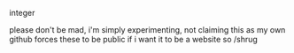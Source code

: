 integer

please don't be mad, i'm simply experimenting, not claiming this as my own
github forces these to be public if i want it to be a website so /shrug
